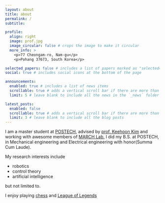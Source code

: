 ```yaml
---
layout: about
title: about
permalink: /
subtitle: 

profile:
  align: right
  image: prof.jpg
  image_circular: false # crops the image to make it circular
  more_info: >
    <p>77 Cheongam-ro, Nam-gu</p>
    <p>Pohang 37673, South Korea</p>

selected_papers: false # includes a list of papers marked as "selected={true}"
social: true # includes social icons at the bottom of the page

announcements:
  enabled: true # includes a list of news items
  scrollable: true # adds a vertical scroll bar if there are more than 3 news items
  limit: 5 # leave blank to include all the news in the `_news` folder

latest_posts:
  enabled: false
  scrollable: true # adds a vertical scroll bar if there are more than 3 new posts items
  limit: 3 # leave blank to include all the blog posts
---
```


I am a master student at [POSTECH](https://postech.ac.kr), advised by [prof. Keehoon Kim](https://scholar.google.com/citations?user=P8CKlYQAAAAJ&hl=ko&oi=ao) and working with awesome members of [MARCH Lab.](https://march.postech.ac.kr) I did my B.S. at POSTECH, in Mechanical engineering and Electrical engineering with honor(Summa Cum Laude).

My research interests include
- robotics
- control theory
- artificial intelligence

but not limited to.

I enjoy playing [chess](https://www.chess.com/member/7seo7) and [League of Legends](https://www.fow.lol/find/kr/%EB%8D%94%EB%B8%94%EC%B4%88%EC%BD%94%EC%B9%A9-KR1)
